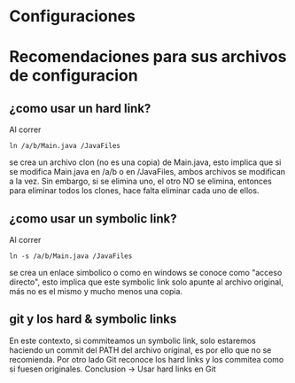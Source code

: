 # Configuraciones


# Recomendaciones para sus archivos de configuracion

## ¿como usar un hard link?

Al correr

```
ln /a/b/Main.java /JavaFiles
```

se crea un archivo clon (no es una copia) de Main.java, esto implica que si se modifica Main.java en
/a/b o en /JavaFiles, ambos archivos se modifican a la vez. Sin embargo, si se elimina uno, el otro NO
se elimina, entonces para eliminar todos los clones, hace falta eliminar cada uno de ellos.

## ¿como usar un symbolic link?

Al correr
```
ln -s /a/b/Main.java /JavaFiles
```

se crea un enlace simbolico o como en windows se conoce como "acceso directo", esto implica que este
symbolic link solo apunte al archivo original, más no es el mismo y mucho menos una copia.



## git y los hard & symbolic links

En este contexto, si commiteamos un symbolic link, solo estaremos haciendo un commit del PATH del archivo 
original, es por ello que no se recomienda. Por otro lado Git reconoce los hard links y los commitea como si
fuesen originales. Conclusion -> Usar hard links en Git
